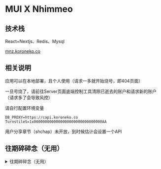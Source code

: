 # MUI X Nhimmeo

## 技术栈

React+Nextjs、Redis、Mysql

[mnz.koroneko.co](https://mnz.koroneko.co/)

## 相关说明

应用可以在本地部署，且个人使用（请求一多就开始烧号，即404页面）

一旦号烧了，请前往Server页面底端控制工具清除已逝去的账户和请求新的账户（请求多了会导致风控）

请自行配置环境变量

```
DB_PROXY=https://capi.koroneko.co
TurnstileS=1x0000000000000000000000000000000AA	
```

用户分享章节（shchap）未开放，到时候估计会设置一个API

## 往期碎碎念（无用）

<details>
<summary>往期碎碎念（无用）</summary>

### Mysql2

连接池自动使用中不会自动释放连接

需要手动获取连接并手动安排定时销毁没用的连接

```ts
async get_connet() {
    const connect = await this.pool.getConnection()
    if (this.Timer[connect.threadId]) {
        clearTimeout(this.Timer[connect.threadId])
    }
    console.log(connect.threadId)
    this.Timer[connect.threadId] = setTimeout(() => {
        console.log("[RELEASED]")
        connect.destroy()
    }, 60000);
    return connect
}
```

但是这样从连接池取出连接之后需要手动放回连接池，否则迟早到达上限

```ts
const connect = await this.get_connet()
const [rows, fields] = await connect.query(sql, values);
connect.release()
return rows as mysql.RowDataPacket[];
```

`connection.release()` 当一个连接不需要使用时，使用该方法将其归还到连接池中

`connection.destroy()` 当一个连接不需要使用且需要从连接池中移除时，可以使用该方法

`pool.end()`当一个连接池不需要使用时，可以使用该方法关闭连接池

</details>
